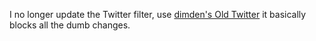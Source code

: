 I no longer update the Twitter filter, use [dimden's Old Twitter](https://github.com/dimdenGD/OldTwitter) it basically blocks all the dumb changes.
